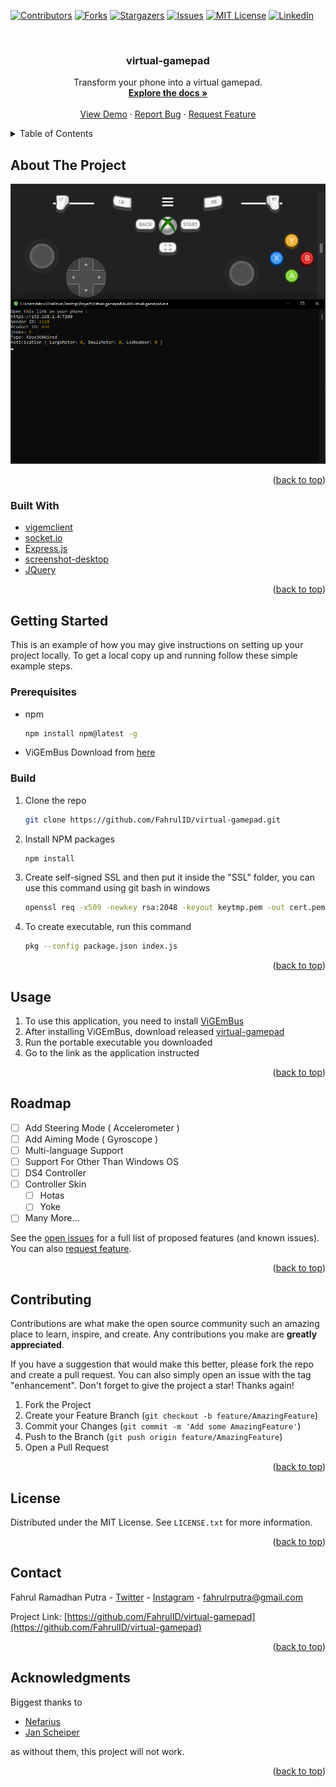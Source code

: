 <div id="top"></div>
<!--
*** Thanks for checking out the Best-README-Template. If you have a suggestion
*** that would make this better, please fork the repo and create a pull request
*** or simply open an issue with the tag "enhancement".
*** Don't forget to give the project a star!
*** Thanks again! Now go create something AMAZING! :D
-->



<!-- PROJECT SHIELDS -->
<!--
*** I'm using markdown "reference style" links for readability.
*** Reference links are enclosed in brackets [ ] instead of parentheses ( ).
*** See the bottom of this document for the declaration of the reference variables
*** for contributors-url, forks-url, etc. This is an optional, concise syntax you may use.
*** https://www.markdownguide.org/basic-syntax/#reference-style-links
-->
[![Contributors][contributors-shield]][contributors-url]
[![Forks][forks-shield]][forks-url]
[![Stargazers][stars-shield]][stars-url]
[![Issues][issues-shield]][issues-url]
[![MIT License][license-shield]][license-url]
[![LinkedIn][linkedin-shield]][linkedin-url]



<!-- PROJECT LOGO -->
<br />
<!--
***<div align="center">
***  <a href="https://github.com/FahrulID/virtual-gamepad">
***    <img src="images/logo.png" alt="Logo" width="80" height="80">
***  </a>
-->

<h3 align="center">virtual-gamepad</h3>

  <p align="center">
    Transform your phone into a virtual gamepad.
    <br />
    <a href="https://github.com/FahrulID/virtual-gamepad"><strong>Explore the docs »</strong></a>
    <br />
    <br />
    <a href="https://github.com/FahrulID/virtual-gamepad">View Demo</a>
    ·
    <a href="https://github.com/FahrulID/virtual-gamepad/issues">Report Bug</a>
    ·
    <a href="https://github.com/FahrulID/virtual-gamepad/issues">Request Feature</a>
  </p>
</div>



<!-- TABLE OF CONTENTS -->
<details>
  <summary>Table of Contents</summary>
  <ol>
    <li>
      <a href="#about-the-project">About The Project</a>
      <ul>
        <li><a href="#built-with">Built With</a></li>
      </ul>
    </li>
    <li>
      <a href="#getting-started">Getting Started</a>
      <ul>
        <li><a href="#prerequisites">Prerequisites</a></li>
        <li><a href="#build">Build</a></li>
      </ul>
    </li>
    <li><a href="#usage">Usage</a></li>
    <li><a href="#roadmap">Roadmap</a></li>
    <li><a href="#contributing">Contributing</a></li>
    <li><a href="#license">License</a></li>
    <li><a href="#contact">Contact</a></li>
    <li><a href="#acknowledgments">Acknowledgments</a></li>
  </ol>
</details>



<!-- ABOUT THE PROJECT -->
## About The Project

[![Product Name Screen Shot][product-screenshot]](https://github.com/FahrulID/virtual-gamepad/)

<p align="right">(<a href="#top">back to top</a>)</p>



### Built With

* [vigemclient](https://github.com/jangxx/node-ViGEmClient)
* [socket.io](https://socket.io/)
* [Express.js](https://expressjs.com/)
* [screenshot-desktop](https://github.com/bencevans/screenshot-desktop)
* [JQuery](https://jquery.com)

<p align="right">(<a href="#top">back to top</a>)</p>



<!-- GETTING STARTED -->
## Getting Started

This is an example of how you may give instructions on setting up your project locally.
To get a local copy up and running follow these simple example steps.

### Prerequisites

* npm
  ```sh
  npm install npm@latest -g
  ```

* ViGEmBus
  Download from [here](https://github.com/ViGEm/ViGEmBus/releases)

### Build

1. Clone the repo
   ```sh
   git clone https://github.com/FahrulID/virtual-gamepad.git
   ```
2. Install NPM packages
   ```sh
   npm install
   ```
3. Create self-signed SSL and then put it inside the "SSL" folder, 
   you can use this command using git bash in windows
   ```sh
   openssl req -x509 -newkey rsa:2048 -keyout keytmp.pem -out cert.pem -days 365
   ```
4. To create executable, run this command
   ```sh
   pkg --config package.json index.js
   ```

<p align="right">(<a href="#top">back to top</a>)</p>



<!-- USAGE EXAMPLES -->
## Usage

1. To use this application, you need to install [ViGEmBus](https://github.com/ViGEm/ViGEmBus/releases)
2. After installing ViGEmBus, download released [virtual-gamepad](https://github.com/FahrulID/virtual-gamepad/releases)
3. Run the portable executable you downloaded
4. Go to the link as the application instructed

<p align="right">(<a href="#top">back to top</a>)</p>



<!-- ROADMAP -->
## Roadmap

- [ ] Add Steering Mode ( Accelerometer )
- [ ] Add Aiming Mode ( Gyroscope )
- [ ] Multi-language Support
- [ ] Support For Other Than Windows OS
- [ ] DS4 Controller
- [ ] Controller Skin
    - [ ] Hotas
    - [ ] Yoke
- [ ] Many More...

See the [open issues](https://github.com/FahrulID/virtual-gamepad/issues) for a full list of proposed features (and known issues).
You can also [request feature](https://github.com/FahrulID/virtual-gamepad/issues).

<p align="right">(<a href="#top">back to top</a>)</p>



<!-- CONTRIBUTING -->
## Contributing

Contributions are what make the open source community such an amazing place to learn, inspire, and create. Any contributions you make are **greatly appreciated**.

If you have a suggestion that would make this better, please fork the repo and create a pull request. You can also simply open an issue with the tag "enhancement".
Don't forget to give the project a star! Thanks again!

1. Fork the Project
2. Create your Feature Branch (`git checkout -b feature/AmazingFeature`)
3. Commit your Changes (`git commit -m 'Add some AmazingFeature'`)
4. Push to the Branch (`git push origin feature/AmazingFeature`)
5. Open a Pull Request

<p align="right">(<a href="#top">back to top</a>)</p>



<!-- LICENSE -->
## License

Distributed under the MIT License. See `LICENSE.txt` for more information.

<p align="right">(<a href="#top">back to top</a>)</p>



<!-- CONTACT -->
## Contact

Fahrul Ramadhan Putra - [Twitter](https://twitter.com/fahrulrputra) - [Instagram](https://www.instagram.com/fahrulrputra/) - fahrulrputra@gmail.com

Project Link: [https://github.com/FahrulID/virtual-gamepad](https://github.com/FahrulID/virtual-gamepad)

<p align="right">(<a href="#top">back to top</a>)</p>



<!-- ACKNOWLEDGMENTS -->
## Acknowledgments

Biggest thanks to

* [Nefarius](https://github.com/nefarius)
* [Jan Scheiper](https://github.com/jangxx)

as without them, this project will not work.

<p align="right">(<a href="#top">back to top</a>)</p>



<!-- MARKDOWN LINKS & IMAGES -->
<!-- https://www.markdownguide.org/basic-syntax/#reference-style-links -->
[contributors-shield]: https://img.shields.io/github/contributors/FahrulID/virtual-gamepad.svg?style=for-the-badge
[contributors-url]: https://github.com/FahrulID/virtual-gamepad/graphs/contributors
[forks-shield]: https://img.shields.io/github/forks/FahrulID/virtual-gamepad.svg?style=for-the-badge
[forks-url]: https://github.com/FahrulID/virtual-gamepad/network/members
[stars-shield]: https://img.shields.io/github/stars/FahrulID/virtual-gamepad.svg?style=for-the-badge
[stars-url]: https://github.com/FahrulID/virtual-gamepad/stargazers
[issues-shield]: https://img.shields.io/github/issues/FahrulID/virtual-gamepad.svg?style=for-the-badge
[issues-url]: https://github.com/FahrulID/virtual-gamepad/issues
[license-shield]: https://img.shields.io/github/license/FahrulID/virtual-gamepad.svg?style=for-the-badge
[license-url]: https://github.com/FahrulID/virtual-gamepad/blob/master/LICENSE.txt
[linkedin-shield]: https://img.shields.io/badge/-LinkedIn-black.svg?style=for-the-badge&logo=linkedin&colorB=555
[linkedin-url]: https://www.linkedin.com/in/fahrul-ramadhan-putra-1914701b0/
[product-screenshot]: others/screenshot.png
